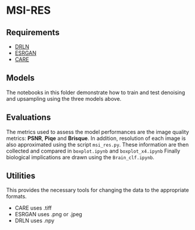 # MSI-RES

## Requirements
- [DRLN](https://github.com/saeed-anwar/DRLN)
- [ESRGAN](https://github.com/idealo/image-super-resolution)
- [CARE](https://github.com/CSBDeep/CSBDeep)

## Models

The notebooks in this folder demonstrate how to train and test denoising and upsampling using the three models above.

## Evaluations

The metrics used to assess the model performances are the image quality metrics: **PSNR**, **Piqe** and **Brisque**. In addition, resolution of each image is also approximated using the script `msi_res.py`. These information are then collected and compared in `boxplot.ipynb` and `boxplot_x4.ipynb` Finally biological implications are drawn using the `Brain_clf.ipynb`.


## Utilities

This provides the necessary tools for changing the data to the appropriate formats. 

- CARE uses .tiff
- ESRGAN uses .png or .jpeg
- DRLN uses .npy
